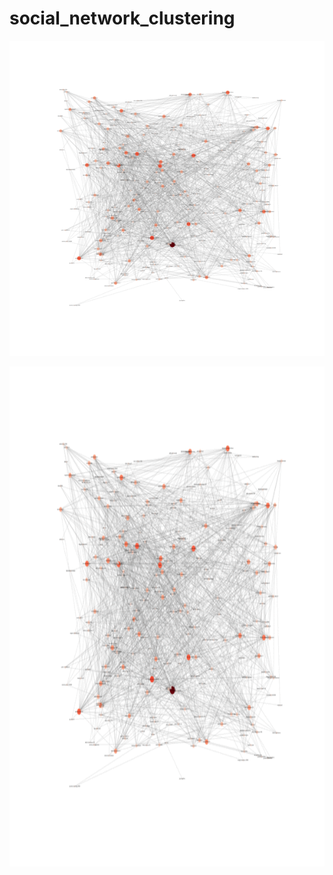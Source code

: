 # social_network_clustering

![Alt Text](https://github.com/slavaspirin/social_network_clustering/blob/master/social-network-demo.gif)

<p align="center">
  <img width="1000" height="800" src="https://github.com/slavaspirin/social_network_clustering/blob/master/social-network-demo.gif">
</p>
